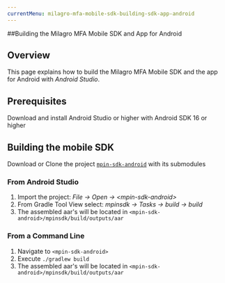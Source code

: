 ```yaml
---
currentMenu: milagro-mfa-mobile-sdk-building-sdk-app-android
---
```


<div id="generated-toc" class="generate_from_h2"></div>


##Building the Milagro MFA Mobile SDK and App for Android</h1>
<h2>Overview</h2>
<p class="MsoNormal">This page explains how to build the Milagro MFA Mobile SDK and the app for Android with <em>Android Studio</em>.</p>

<h2>Prerequisites</h2>
<p class="Normal">Download and install Android Studio or higher with Android SDK 16 or higher</p>

<h2>Building the mobile SDK</h2>
Download or Clone the project <a href="https://github.com/miracl/mpin-sdk-android"><code>mpin-sdk-android</code></a> with its submodules
<h3>From Android Studio</h3>
<ol>
    <li>Import the project: <em>File -&gt; Open -&gt; &lt;mpin-sdk-android&gt;</em></li>
    <li>From Gradle Tool View select: <em>mpinsdk -&gt; Tasks -&gt; build -&gt; build</em></li>
    <li>The assembled aar's will be located in <code>&lt;mpin-sdk-android&gt;/mpinsdk/build/outputs/aar</code></li>
</ol>
<h3>From a Command Line</h3>
<ol>
    <li>Navigate to <code>&lt;mpin-sdk-android&gt;</code></li>
    <li>Execute <code>./gradlew build</code></li>
    <li>The assembled aar's will be located in <code>&lt;mpin-sdk-android&gt;/mpinsdk/build/outputs/aar</code></li>
</ol>
</div>